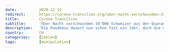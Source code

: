 ```yaml
---
date:          2020-12-12
redirect:      https://corona-transition.org/uber-nacht-verschwinden-34-000-schweizer-aus-der-quarantane-statistik-des
title:         Corona Transition
subtitle:      'Über Nacht verschwinden 34’000 Schweizer aus der Quarantäne-Statistik des Bundes'
description:   'Die Pandemie dauert nun schon fast ein Jahr, doch die meisten Kantone in der Schweiz melden die Daten noch immer manuell nach Bern. Im November (...)'
country:       CH
categories:    [Zahlen]
tags:          [manipulation]
---
```

